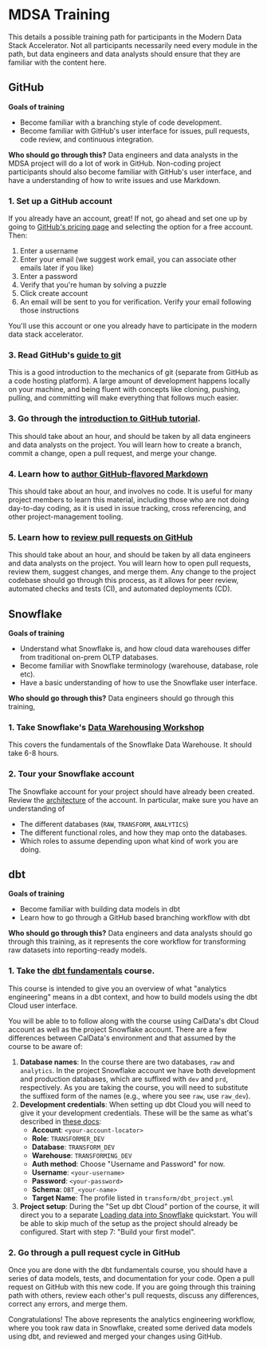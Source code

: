 # MDSA Training

This details a possible training path for participants in the Modern Data Stack Accelerator.
Not all participants necessarily need every module in the path,
but data engineers and data analysts should ensure that they are familiar with the content here.

## GitHub

**Goals of training**

* Become familiar with a branching style of code development.
* Become familiar with GitHub's user interface for issues, pull requests, code review, and continuous integration.

**Who should go through this?** Data engineers and data analysts in the MDSA project will do a lot of work in GitHub.
Non-coding project participants should also become familiar with GitHub's user interface,
and have a understanding of how to write issues and use Markdown.

### 1. Set up a GitHub account

If you already have an account, great!
If not, go ahead and set one up by going to [GitHub's pricing page](https://github.com/pricing)
and selecting the option for a free account. Then:

1. Enter a username
1. Enter your email (we suggest work email, you can associate other emails later if you like)
1. Enter a password
1. Verify that you're human by solving a puzzle
1. Click create account
1. An email will be sent to you for verification. Verify your email following those instructions

You'll use this account or one you already have to participate in the modern data stack accelerator.

### 3. Read GitHub's [guide to git](https://github.com/git-guides/)

This is a good introduction to the mechanics of git (separate from GitHub as a code hosting platform).
A large amount of development happens locally on your machine,
and being fluent with concepts like cloning, pushing, pulling, and committing
will make everything that follows much easier.

### 3. Go through the [introduction to GitHub tutorial](https://github.com/skills/introduction-to-github).

This should take about an hour, and should be taken by all data engineers and data analysts on the project.
You will learn how to create a branch, commit a change, open a pull request, and merge your change.

### 4. Learn how to [author GitHub-flavored Markdown](https://github.com/skills/communicate-using-markdown)

This should take about an hour, and involves no code.
It is useful for many project members to learn this material,
including those who are not doing day-to-day coding,
as it is used in issue tracking, cross referencing, and other project-management tooling.

### 5. Learn how to [review pull requests on GitHub](https://github.com/skills/review-pull-requests)

This should take about an hour, and should be taken by all data engineers and data analysts on the project.
You will learn how to open pull requests, review them, suggest changes, and merge them.
Any change to the project codebase should go through this process,
as it allows for peer review, automated checks and tests (CI), and automated deployments (CD).

## Snowflake

**Goals of training**

* Understand what Snowflake is, and how cloud data warehouses differ from traditional on-prem OLTP databases.
* Become familiar with Snowflake terminology (warehouse, database, role etc).
* Have a basic understanding of how to use the Snowflake user interface.

**Who should go through this?**
Data engineers should go through this training,

### 1. Take Snowflake's [Data Warehousing Workshop](https://learn.snowflake.com/en/courses/uni-essdww101/)

This covers the fundamentals of the Snowflake Data Warehouse.
It should take 6-8 hours.

### 2. Tour your Snowflake account

The Snowflake account for your project should have already been created.
Review the [architecture](../snowflake.md) of the account.
In particular, make sure you have an understanding of

* The different databases (`RAW`, `TRANSFORM`, `ANALYTICS`)
* The different functional roles, and how they map onto the databases.
* Which roles to assume depending upon what kind of work you are doing.

## dbt

**Goals of training**

* Become familiar with building data models in dbt
* Learn how to go through a GitHub based branching workflow with dbt

**Who should go through this?**
Data engineers and data analysts should go through this training,
as it represents the core workflow for transforming raw datasets into reporting-ready models.


### 1. Take the [dbt fundamentals](https://courses.getdbt.com/courses/fundamentals) course.

This course is intended to give you an overview of what "analytics engineering" means
in a dbt context, and how to build models using the dbt Cloud user interface.

You will be able to to follow along with the course using CalData's dbt Cloud account
as well as the project Snowflake account.
There are a few differences between CalData's environment and that assumed by the course to be aware of:

1. **Database names**: In the course there are two databases, `raw` and `analytics`.
    In the project Snowflake account we have both development and production databases,
    which are suffixed with `dev` and `prd`, respectively. As you are taking the course,
    you will need to substitute the suffixed form of the names (e.g., where you see `raw`, use `raw_dev`).
1. **Development credentials**: When setting up dbt Cloud you will need to give it your
    development credentials. These will be the same as what's described in [these docs](../snowflake.md#snowflake-project):
    * **Account**: `<your-account-locator>`
    * **Role**: `TRANSFORMER_DEV`
    * **Database**: `TRANSFORM_DEV`
    * **Warehouse**: `TRANSFORMING_DEV`
    * **Auth method**: Choose "Username and Password" for now.
    * **Username**: `<your-username>`
    * **Password**: `<your-password>`
    * **Schema**: `DBT_<your-name>`
    * **Target Name**: The profile listed in `transform/dbt_project.yml`
1. **Project setup**: During the "Set up dbt Cloud" portion of the course,
    it will direct you to a separate [Loading data into Snowflake](https://docs.getdbt.com/docs/get-started/getting-started/getting-set-up/setting-up-snowflake#load-data)
    quickstart. You will be able to skip much of the setup as the project should already be configured.
    Start with step 7: "Build your first model".

### 2. Go through a pull request cycle in GitHub

Once you are done with the dbt fundamentals course, you should have a series of
data models, tests, and documentation for your code.
Open a pull request on GitHub with this new code.
If you are going through this training path with others,
review each other's pull requests, discuss any differences,
correct any errors, and merge them.

Congratulations! The above represents the analytics engineering workflow,
where you took raw data in Snowflake, created some derived data models using dbt,
and reviewed and merged your changes using GitHub.
